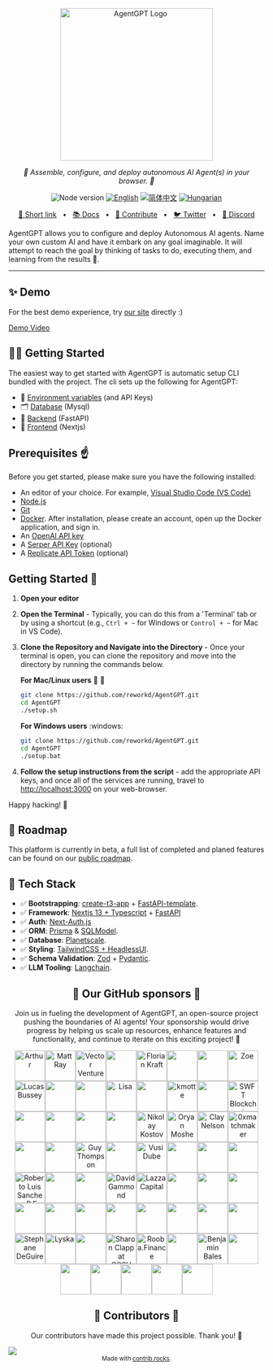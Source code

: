 <p align="center">
  <img src="https://raw.githubusercontent.com/reworkd/AgentGPT/main/next/public/banner.png" height="300" alt="AgentGPT Logo"/>
</p>
<p align="center">
  <em>🤖 Assemble, configure, and deploy autonomous AI Agent(s) in your browser. 🤖   </em>
</p>
<p align="center">
    <img alt="Node version" src="https://img.shields.io/static/v1?label=node&message=%20%3E=18&logo=node.js&color=2334D058" />
      <a href="https://github.com/reworkd/AgentGPT/blob/master/README.md"><img src="https://img.shields.io/badge/lang-English-blue.svg" alt="English"></a>
  <a href="https://github.com/reworkd/AgentGPT/blob/master/docs/README.zh-HANS.md"><img src="https://img.shields.io/badge/lang-简体中文-red.svg" alt="简体中文"></a>
  <a href="https://github.com/reworkd/AgentGPT/blob/master/docs/README.hu-Cs4K1Sr4C.md"><img src="https://img.shields.io/badge/lang-Hungarian-red.svg" alt="Hungarian"></a>
</p>

<p align="center">
<a href="https://agentgpt.reworkd.ai">🔗 Short link</a>
<span>&nbsp;&nbsp;•&nbsp;&nbsp;</span>
<a href="https://docs.reworkd.ai/">📚 Docs</a>
<span>&nbsp;&nbsp;•&nbsp;&nbsp;</span>
<a href="https://docs.reworkd.ai/contributing">🤝 Contribute</a>
<span>&nbsp;&nbsp;•&nbsp;&nbsp;</span>
<a href="https://twitter.com/reworkdai">🐦 Twitter</a>
<span>&nbsp;&nbsp;•&nbsp;&nbsp;</span>
<a href="https://discord.gg/gcmNyAAFfV">📢 Discord</a>
</p>

AgentGPT allows you to configure and deploy Autonomous AI agents.
Name your own custom AI and have it embark on any goal imaginable.
It will attempt to reach the goal by thinking of tasks to do, executing them, and learning from the results 🚀.

---

## ✨ Demo
For the best demo experience, try [our site](https://agentgpt.reworkd.ai) directly :)

[Demo Video](https://github.com/reworkd/AgentGPT/assets/50181239/5348e44a-29a5-4280-a06b-fe1429a8d99e)


## 👨‍🚀 Getting Started

The easiest way to get started with AgentGPT is automatic setup CLI bundled with the project.
The cli sets up the following for AgentGPT:
- 🔐 [Environment variables](https://github.com/reworkd/AgentGPT/blob/main/.env.example) (and API Keys)
- 🗂️ [Database](https://github.com/reworkd/AgentGPT/tree/main/db) (Mysql)
- 🤖 [Backend](https://github.com/reworkd/AgentGPT/tree/main/platform) (FastAPI)
- 🎨 [Frontend](https://github.com/reworkd/AgentGPT/tree/main/next) (Nextjs)

## Prerequisites :point_up:

Before you get started, please make sure you have the following installed:

- An editor of your choice. For example, [Visual Studio Code (VS Code)](https://code.visualstudio.com/download)
- [Node.js](https://nodejs.org/en/download)
- [Git](https://git-scm.com/downloads)
- [Docker](https://www.docker.com/products/docker-desktop). After installation, please create an account, open up the Docker application, and sign in.
- An [OpenAI API key](https://platform.openai.com/signup)
- A [Serper API Key](https://serper.dev/signup) (optional)
- A [Replicate API Token](https://replicate.com/signin) (optional)

## Getting Started :rocket:
1. **Open your editor**

2. **Open the Terminal** - Typically, you can do this from a 'Terminal' tab or by using a shortcut
   (e.g., `Ctrl + ~` for Windows or `Control + ~` for Mac in VS Code).

3. **Clone the Repository and Navigate into the Directory** - Once your terminal is open, you can clone the repository and move into the directory by running the commands below.

   **For Mac/Linux users** :apple: :penguin:
   ```bash
   git clone https://github.com/reworkd/AgentGPT.git
   cd AgentGPT
   ./setup.sh
   ```
   **For Windows users** :windows:
   ```bash
   git clone https://github.com/reworkd/AgentGPT.git
   cd AgentGPT
   ./setup.bat
   ```
4. **Follow the setup instructions from the script** - add the appropriate API keys, and once all of the services are running, travel to [http://localhost:3000](http://localhost:3000) on your web-browser.

Happy hacking! :tada:

## 🎉 Roadmap

This platform is currently in beta, a full list of completed and planed features can be found on
our [public roadmap](https://docs.reworkd.ai/roadmap).


## 🚀 Tech Stack

- ✅ **Bootstrapping**: [create-t3-app](https://create.t3.gg) + [FastAPI-template](https://github.com/s3rius/FastAPI-template).
- ✅ **Framework**: [Nextjs 13 + Typescript](https://nextjs.org/) + [FastAPI](https://fastapi.tiangolo.com/)
- ✅ **Auth**: [Next-Auth.js](https://next-auth.js.org)
- ✅ **ORM**: [Prisma](https://prisma.io) & [SQLModel](https://sqlmodel.tiangolo.com/).
- ✅ **Database**: [Planetscale](https://planetscale.com/).
- ✅ **Styling**: [TailwindCSS + HeadlessUI](https://tailwindcss.com).
- ✅ **Schema Validation**: [Zod](https://github.com/colinhacks/zod) + [Pydantic](https://sqlmodel.tiangolo.com/).
- ✅ **LLM Tooling**: [Langchain](https://github.com/hwchase17/langchain).


<h2 align="center">
💝 Our GitHub sponsors 💝
</h2>

<p align="center">
Join us in fueling the development of AgentGPT, an open-source project pushing the boundaries of AI agents! Your sponsorship would drive progress by helping us scale up resources, enhance features and functionality, and continue to iterate on this exciting project! 🚀
</p>

<p align="center">
<!-- sponsors --><a href="https://github.com/arthurbnhm"><img src="https://github.com/arthurbnhm.png" width="60px" alt="Arthur" /></a><a href="https://github.com/mrayonnaise"><img src="https://github.com/mrayonnaise.png" width="60px" alt="Matt Ray" /></a><a href="https://github.com/jd3655"><img src="https://github.com/jd3655.png" width="60px" alt="Vector Ventures" /></a><a href="https://github.com/durairajasivam"><img src="https://github.com/durairajasivam.png" width="60px" alt="" /></a><a href="https://github.com/floriank"><img src="https://github.com/floriank.png" width="60px" alt="Florian Kraft" /></a><a href="https://github.com/localecho"><img src="https://github.com/localecho.png" width="60px" alt="" /></a><a href="https://github.com/fireheat135"><img src="https://github.com/fireheat135.png" width="60px" alt="" /></a><a href="https://github.com/zoelidity"><img src="https://github.com/zoelidity.png" width="60px" alt="Zoe" /></a><a href="https://github.com/busseyl"><img src="https://github.com/busseyl.png" width="60px" alt="Lucas Bussey" /></a><a href="https://github.com/DuanChaori"><img src="https://github.com/DuanChaori.png" width="60px" alt="" /></a><a href="https://github.com/jukwaphil1"><img src="https://github.com/jukwaphil1.png" width="60px" alt="" /></a><a href="https://github.com/lisa-ee"><img src="https://github.com/lisa-ee.png" width="60px" alt="Lisa" /></a><a href="https://github.com/VulcanT"><img src="https://github.com/VulcanT.png" width="60px" alt="" /></a><a href="https://github.com/kman62"><img src="https://github.com/kman62.png" width="60px" alt="kmotte" /></a><a href="https://github.com/Haithamhaj"><img src="https://github.com/Haithamhaj.png" width="60px" alt="" /></a><a href="https://github.com/SwftCoins"><img src="https://github.com/SwftCoins.png" width="60px" alt="SWFT Blockchain" /></a><a href="https://github.com/ChevalierzA"><img src="https://github.com/ChevalierzA.png" width="60px" alt="" /></a><a href="https://github.com/research-developer"><img src="https://github.com/research-developer.png" width="60px" alt="" /></a><a href="https://github.com/Mitchell-Coder-New"><img src="https://github.com/Mitchell-Coder-New.png" width="60px" alt="" /></a><a href="https://github.com/Trecares"><img src="https://github.com/Trecares.png" width="60px" alt="" /></a><a href="https://github.com/nnkostov"><img src="https://github.com/nnkostov.png" width="60px" alt="Nikolay Kostov" /></a><a href="https://github.com/oryanmoshe"><img src="https://github.com/oryanmoshe.png" width="60px" alt="Oryan Moshe" /></a><a href="https://github.com/ClayNelson"><img src="https://github.com/ClayNelson.png" width="60px" alt="Clay Nelson" /></a><a href="https://github.com/0xmatchmaker"><img src="https://github.com/0xmatchmaker.png" width="60px" alt="0xmatchmaker" /></a><a href="https://github.com/carlosbartolomeu"><img src="https://github.com/carlosbartolomeu.png" width="60px" alt="" /></a><a href="https://github.com/Agronobeetles"><img src="https://github.com/Agronobeetles.png" width="60px" alt="" /></a><a href="https://github.com/CloudyGuyThompson"><img src="https://github.com/CloudyGuyThompson.png" width="60px" alt="Guy Thompson" /></a><a href="https://github.com/Jhonvolt17"><img src="https://github.com/Jhonvolt17.png" width="60px" alt="" /></a><a href="https://github.com/sirswali"><img src="https://github.com/sirswali.png" width="60px" alt="Vusi Dube" /></a><a href="https://github.com/Tweezamiza"><img src="https://github.com/Tweezamiza.png" width="60px" alt="" /></a><a href="https://github.com/DixonFyre"><img src="https://github.com/DixonFyre.png" width="60px" alt="" /></a><a href="https://github.com/jenius-eagle"><img src="https://github.com/jenius-eagle.png" width="60px" alt="" /></a><a href="https://github.com/CubanCongaMan"><img src="https://github.com/CubanCongaMan.png" width="60px" alt="Roberto Luis Sanchez, P.E., P.G.; D,GE; F.ASCE" /></a><a href="https://github.com/cskrobec"><img src="https://github.com/cskrobec.png" width="60px" alt="" /></a><a href="https://github.com/Jahmazon"><img src="https://github.com/Jahmazon.png" width="60px" alt="" /></a><a href="https://github.com/ISDAworld"><img src="https://github.com/ISDAworld.png" width="60px" alt="David Gammond" /></a><a href="https://github.com/lazzacapital"><img src="https://github.com/lazzacapital.png" width="60px" alt="Lazza Capital" /></a><a href="https://github.com/OptionalJoystick"><img src="https://github.com/OptionalJoystick.png" width="60px" alt="" /></a><a href="https://github.com/rodolfoguzzi"><img src="https://github.com/rodolfoguzzi.png" width="60px" alt="" /></a><a href="https://github.com/bluecat2210"><img src="https://github.com/bluecat2210.png" width="60px" alt="" /></a><a href="https://github.com/dactylogram9"><img src="https://github.com/dactylogram9.png" width="60px" alt="" /></a><a href="https://github.com/RUFreeJAC63"><img src="https://github.com/RUFreeJAC63.png" width="60px" alt="" /></a><a href="https://github.com/cecilmiles"><img src="https://github.com/cecilmiles.png" width="60px" alt="" /></a><a href="https://github.com/Djarielm007"><img src="https://github.com/Djarielm007.png" width="60px" alt="" /></a><a href="https://github.com/mikenj07"><img src="https://github.com/mikenj07.png" width="60px" alt="" /></a><a href="https://github.com/SvetaMolusk"><img src="https://github.com/SvetaMolusk.png" width="60px" alt="" /></a><a href="https://github.com/wuminkung"><img src="https://github.com/wuminkung.png" width="60px" alt="" /></a><a href="https://github.com/zhoumo1221"><img src="https://github.com/zhoumo1221.png" width="60px" alt="" /></a><a href="https://github.com/Stefan6666XXX"><img src="https://github.com/Stefan6666XXX.png" width="60px" alt="Stephane DeGuire" /></a><a href="https://github.com/lyska"><img src="https://github.com/lyska.png" width="60px" alt="Lyska" /></a><a href="https://github.com/KurganKolde"><img src="https://github.com/KurganKolde.png" width="60px" alt="" /></a><a href="https://github.com/sclappccsu"><img src="https://github.com/sclappccsu.png" width="60px" alt="Sharon Clapp at CCSU" /></a><a href="https://github.com/Rooba-Finance"><img src="https://github.com/Rooba-Finance.png" width="60px" alt="Rooba.Finance" /></a><a href="https://github.com/ferienhausmiete"><img src="https://github.com/ferienhausmiete.png" width="60px" alt="" /></a><a href="https://github.com/benjaminbales"><img src="https://github.com/benjaminbales.png" width="60px" alt="Benjamin Bales" /></a><a href="https://github.com/pimentel233"><img src="https://github.com/pimentel233.png" width="60px" alt="" /></a><a href="https://github.com/PinkyWobbles"><img src="https://github.com/PinkyWobbles.png" width="60px" alt="" /></a><a href="https://github.com/jconroy11"><img src="https://github.com/jconroy11.png" width="60px" alt="" /></a><a href="https://github.com/DavidJamesRotenberg"><img src="https://github.com/DavidJamesRotenberg.png" width="60px" alt="" /></a><a href="https://github.com/antecochat"><img src="https://github.com/antecochat.png" width="60px" alt="" /></a><a href="https://github.com/RealBonOfaSitch"><img src="https://github.com/RealBonOfaSitch.png" width="60px" alt="" /></a><!-- sponsors -->
</p>

<h2 align="center">
💪 Contributors 💪
</h2>

<p align="center">
Our contributors have made this project possible. Thank you! 🙏
</p>

<a href="https://github.com/reworkd/agentgpt/graphs/contributors">
  <img src="https://contrib.rocks/image?repo=reworkd/agentgpt" />
</a>

<div align="center">
<sub>Made with <a href="https://contrib.rocks">contrib.rocks</a>.</sub>
</div>
